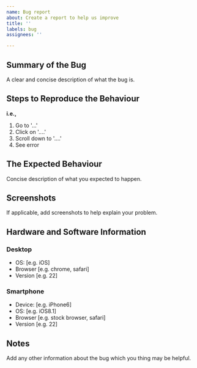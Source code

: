 ```yaml
---
name: Bug report
about: Create a report to help us improve
title: ''
labels: bug
assignees: ''

---
```


## Summary of the Bug

A clear and concise description of what the bug is.

## Steps to Reproduce the Behaviour

**i.e.,**

1. Go to '...'
1. Click on '....'
1. Scroll down to '....'
1. See error

## The Expected Behaviour

Concise description of what you expected to happen.

## Screenshots

If applicable, add screenshots to help explain your problem.

## Hardware and Software Information

### Desktop

- OS: [e.g. iOS]
- Browser [e.g. chrome, safari]
- Version [e.g. 22]

### Smartphone

- Device: [e.g. iPhone6]
- OS: [e.g. iOS8.1]
- Browser [e.g. stock browser, safari]
- Version [e.g. 22]

## Notes

Add any other information about the bug which you thing may be helpful.
